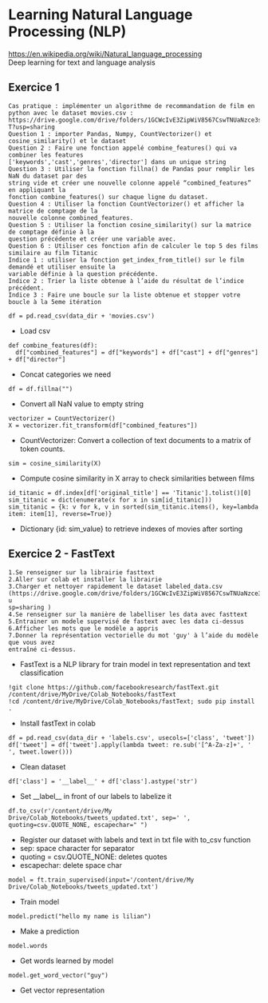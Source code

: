 # Learning Natural Language Processing (NLP)
https://en.wikipedia.org/wiki/Natural_language_processing \
Deep learning for text and language analysis

## Exercice 1
```
Cas pratique : implémenter un algorithme de recommandation de film en
python avec le dataset movies.csv :
https://drive.google.com/drive/folders/1GCWcIvE3ZipWiV8567CswTNUaNzce3s
T?usp=sharing
Question 1 : importer Pandas, Numpy, CountVectorizer() et cosine_similarity() et le dataset
Question 2 : Faire une fonction appelé combine_features() qui va combiner les features
['keywords','cast','genres','director'] dans un unique string
Question 3 : Utiliser la fonction fillna() de Pandas pour remplir les NaN du dataset par des
string vide et créer une nouvelle colonne appelé “combined_features” en appliquant la
fonction combine_features() sur chaque ligne du dataset.
Question 4 : Utiliser la fonction CountVectorizer() et afficher la matrice de comptage de la
nouvelle colonne combined_features.
Question 5 : Utiliser la fonction cosine_similarity() sur la matrice de comptage définie à la
question précédente et créer une variable avec.
Question 6 : Utiliser ces fonction afin de calculer le top 5 des films similaire au film Titanic
Indice 1 : utiliser la fonction get_index_from_title() sur le film demandé et utiliser ensuite la
variable définie à la question précédente.
Indice 2 : Trier la liste obtenue à l’aide du résultat de l’indice précédent.
Indice 3 : Faire une boucle sur la liste obtenue et stopper votre boucle à la 5eme itération
```
```
df = pd.read_csv(data_dir + 'movies.csv')
```
- Load csv

```
def combine_features(df):
  df["combined_features"] = df["keywords"] + df["cast"] + df["genres"] + df["director"]
```
- Concat categories we need

```
df = df.fillna("")
```
- Convert all NaN value to empty string
```
vectorizer = CountVectorizer()
X = vectorizer.fit_transform(df["combined_features"]) 
```
- CountVectorizer: Convert a collection of text documents to a matrix of token counts.

```
sim = cosine_similarity(X)
```
- Compute cosine similarity in X array to check similarities between films

```
id_titanic = df.index[df['original_title'] == 'Titanic'].tolist()[0]
sim_titanic = dict(enumerate(x for x in sim[id_titanic]))
sim_titanic = {k: v for k, v in sorted(sim_titanic.items(), key=lambda item: item[1], reverse=True)}
```
- Dictionary {id: sim_value} to retrieve indexes of movies after sorting 

## Exercice 2 - FastText
```
1.Se renseigner sur la librairie fasttext
2.Aller sur colab et installer la librairie
3.Charger et nettoyer rapidement le dataset labeled_data.csv
(https://drive.google.com/drive/folders/1GCWcIvE3ZipWiV8567CswTNUaNzce3sT?u
sp=sharing )
4.Se renseigner sur la manière de labelliser les data avec fasttext
5.Entrainer un modele supervisé de fastext avec les data ci-dessus
6.Afficher les mots que le modèle a appris
7.Donner la représentation vectorielle du mot 'guy' à l’aide du modèle que vous avez
entraîné ci-dessus.
```
- FastText is a NLP library for train model in text representation and text classification 
```
!git clone https://github.com/facebookresearch/fastText.git /content/drive/MyDrive/Colab_Notebooks/fastText
!cd /content/drive/MyDrive/Colab_Notebooks/fastText; sudo pip install .
```
- Install fastText in colab

```
df = pd.read_csv(data_dir + 'labels.csv', usecols=['class', 'tweet'])
df['tweet'] = df['tweet'].apply(lambda tweet: re.sub('[^A-Za-z]+', ' ', tweet.lower()))
```
- Clean dataset

```
df['class'] = '__label__' + df['class'].astype('str')
```
- Set \_\_label__ in front of our labels to labelize it

```
df.to_csv(r'/content/drive/My Drive/Colab_Notebooks/tweets_updated.txt', sep=' ', quoting=csv.QUOTE_NONE, escapechar=" ")
```
- Register our dataset with labels and text in txt file with to_csv function
- sep: space character for separator
- quoting = csv.QUOTE_NONE: deletes quotes
- escapechar: delete space char

```
model = ft.train_supervised(input='/content/drive/My Drive/Colab_Notebooks/tweets_updated.txt')
```
- Train model

```
model.predict("hello my name is lilian")
```
- Make a prediction

```
model.words
```
- Get words learned by model

```
model.get_word_vector("guy")
```
- Get vector representation